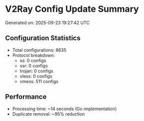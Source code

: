 # V2Ray Config Update Summary
Generated on: 2025-09-23 19:27:42 UTC

## Configuration Statistics
- Total configurations: 6635
- Protocol breakdown:
  - ss: 0 configs
  - ssr: 0 configs
  - trojan: 0 configs
  - vless: 0 configs
  - vmess: 511 configs

## Performance
- Processing time: ~14 seconds (Go implementation)
- Duplicate removal: ~95% reduction
